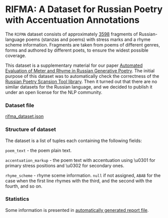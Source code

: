# RIFMA: A Dataset for Russian Poetry with Accentuation Annotations

The `RIFMA` dataset consists of approximately [3598](poetry_aligner_tests.md) fragments of Russian-language poems (stanzas and poems)
with stress marks and a rhyme scheme information. Fragments are taken from poems of different genres,
forms and authored by different poets, to ensure the widest possible coverage.

This dataset is a supplementary material for our paper [Automated Evaluation of Meter and Rhyme in Russian Generative Poetry](link).
The initial purpose of this dataset was to automatically check the correctness of the [Russian Poetry Scansion Tool library](https://huggingface.co/inkoziev/RussianPoetryScansionTool).
Then it turned out that there are no similar datasets for the Russian language,
and we decided to publish it under an open license for the NLP community.

### Dataset file

[rifma_dataset.json](rifma_dataset.json)

### Structure of dataset

The dataset is a list of tuples each containing the following fields:

`poem_text` - the poem plain text.  

`accentuation_markup` - the poem text with accentuation using \u0301 for primary stress positions and \u0302 for secondary ones.  

`rhyme_scheme` - rhyme sceme information. `null` if not assigned, `ABAB` for the case when the first line
rhymes with the third, and the second with the fourth, and so on.  


### Statistics

Some information is presented in [automatically generated report file](poetry_aligner_tests.md).

